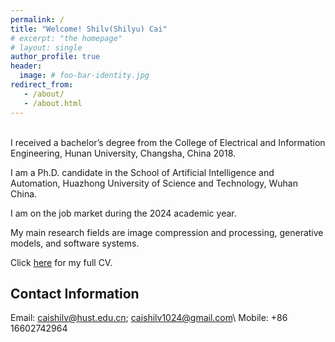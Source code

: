 ```yaml
---
permalink: /
title: "Welcome! Shilv(Shilyu) Cai"
# excerpt: "the homepage"
# layout: single
author_profile: true
header:
  image: # foo-bar-identity.jpg
redirect_from: 
   - /about/
   - /about.html
---
```


<br />
I received a bachelor’s degree from the College of Electrical and Information Engineering, Hunan University, Changsha, China 2018.

I am a Ph.D. candidate in the School of Artificial Intelligence and Automation, Huazhong University of Science and Technology, Wuhan China. 

I am on the job market during the 2024 academic year.

My main research fields are image compression and processing, generative models, and software systems.

Click [here](https://caishilv.github.io/Personal-Website/assets/files/CV_Postdoctoral.pdf) for my full CV.

## Contact Information

Email: caishilv@hust.edu.cn; caishilv1024@gmail.com\\
Mobile: +86 16602742964
